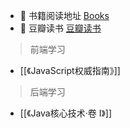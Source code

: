 * :notebook: 书籍阅读地址 [Books](https://awesome-programming-books.github.io/)
* :notebook: 豆瓣读书  [豆瓣读书](https://book.douban.com/)
	

> 前端学习    
*  [[《JavaScript权威指南》]]

> 后端学习
*  [[《Java核心技术·卷 I》]]
